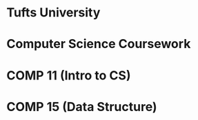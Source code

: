 # Tufts University
# Computer Science Coursework
# COMP 11 (Intro to CS)
# COMP 15 (Data Structure)
